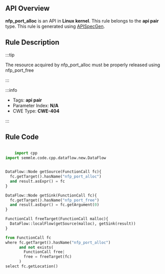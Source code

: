 ---
---


## API Overview
**nfp_port_alloc** is an API in **Linux kernel**. This rule belongs to the **api pair** type. This rule is generated using [APISpecGen](../../tools/APISpecGen).
## Rule Description

:::tip

The resource acquired by nfp_port_alloc must be properly released using nfp_port_free

:::

:::info

- Tags: **api pair**
- Parameter Index: **N/A**
- CWE Type: **CWE-404**

:::

## Rule Code
```python

    import cpp
import semmle.code.cpp.dataflow.new.DataFlow


DataFlow::Node getSource(FunctionCall fc){
  fc.getTarget().hasName("nfp_port_alloc")
  and result.asExpr() = fc
}

DataFlow::Node getSink(FunctionCall fc){
  fc.getTarget().hasName("nfp_port_free")
  and result.asExpr() = fc.getArgument(0)
}

FunctionCall freeTarget(FunctionCall malloc){
  DataFlow::localFlow(getSource(malloc), getSink(result))
}

from FunctionCall fc
where fc.getTarget().hasName("nfp_port_alloc")
      and not exists(
        FunctionCall free| 
        free = freeTarget(fc)
      )
select fc.getLocation()

    
```